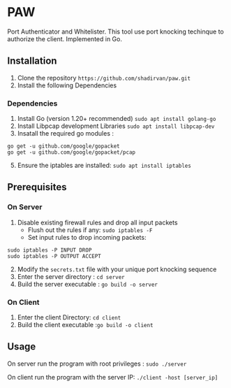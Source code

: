 # PAW
Port Authenticator and Whitelister. This tool use port knocking techinque to authorize the client. Implemented in Go.

## Installation
1. Clone the repository `https://github.com/shadirvan/paw.git`
2. Install the following Dependencies
### Dependencies
1. Install Go (version 1.20+ recommended) `sudo apt install golang-go`
2. Install Libpcap development Libraries `sudo apt install libpcap-dev`
3. Insatall the required go modules :
  ```
go get -u github.com/google/gopacket
go get -u github.com/google/gopacket/pcap
```
5. Ensure the iptables are installed: `sudo apt install iptables`

## Prerequisites
### On Server
1. Disable existing firewall rules and drop all input packets
   - Flush out the rules if any:
     ```sudo iptables -F```
   - Set input rules to drop incoming packets:
```
sudo iptables -P INPUT DROP
sudo iptables -P OUTPUT ACCEPT
```
2. Modify the `secrets.txt` file with your unique port knocking sequence
3. Enter the server directory : `cd server`
4. Build the server executable : `go build -o server`
### On Client
1. Enter the client Directory: `cd client`
2. Build the client executable :`go build -o client`

## Usage
On server run the program with root privileges : `sudo ./server`

On client run the program with the server IP: `./client -host [server_ip]`
